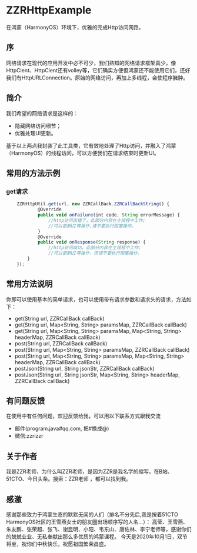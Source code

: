 # ZZRHttpExample
在鸿蒙（HarmonyOS）环境下，优雅的完成Http访问网路。
## 序
网络请求在现代的应用开发中必不可少，我们熟知的网络请求框架真少，像HttpCient、HttpCient还有volley等，它们确实方便但鸿蒙还不能使用它们，还好我们有HttpURLConnection。原始的网络访问，再加上多线程，会使程序臃肿。
## 简介
我们希望的网络请求是这样的：

* 隐藏网络访问细节；
* 优雅处理UI更新。

基于以上两点我封装了此工具类，它有效地处理了Http访问，并融入了鸿蒙（HarmonyOS）的线程访问，可以方便我们在请求结束时更新UI。
## 常用的方法示例

### get请求
```javascript
    ZZRHttpUtil.get(url, new ZZRCallBack.ZZRCallBackString() {
            @Override
            public void onFailure(int code, String errorMessage) {
                //http访问出错了，此部分内容在主线程中工作;
                //可以更新UI等操作,请不要执行阻塞操作。
            }
            @Override
            public void onResponse(String response) {
                //http访问成功，此部分内容在主线程中工作;
                //可以更新UI等操作，但请不要执行阻塞操作。
        }
    });
```
## 常用方法说明
你即可以使用基本的简单请求，也可以使用带有请求参数和请求头的请求，方法如下：

* get(String url, ZZRCallBack callBack) 
* get(String url, Map<String, String> paramsMap, ZZRCallBack callBack)
* get(String url, Map<String, String> paramsMap, Map<String, String> headerMap, ZZRCallBack callBack)
* post(String url, ZZRCallBack callBack) 
* post(String url, Map<String, String> paramsMap, ZZRCallBack callBack)
* post(String url, Map<String, String> paramsMap, Map<String, String> headerMap, ZZRCallBack callBack)
* postJson(String url, String jsonStr, ZZRCallBack callBack)
* postJson(String url, String jsonStr, Map<String, String> headerMap, ZZRCallBack callBack)


## 有问题反馈
在使用中有任何问题，欢迎反馈给我，可以用以下联系方式跟我交流

* 邮件(program.java#qq.com, 把#换成@)
* 微信:zzrizzr

## 关于作者
我是ZZR老师，为什么叫ZZR老师，是因为ZZR是我名字的缩写，在B站、51CTO、今日头条。搜索：ZZR老师     ，都可以找到我。
## 感激
感谢那些致力于鸿蒙生态的默默无闻的人们（排名不分先后,我是按着51CTO HarmonyOS社区的王雪燕女士的朋友圈出场顺序写的人名...）：
高莹、王雪燕、朱友鹏、张荣超、张飞、谢昆明、小阳、韦东山、唐佐林、李宁老师等，感谢你们的兢兢业业、无私奉献出那么多优质的鸿蒙课程。
今天是2020年10月1日，双节将至，祝你们中秋快乐，祝愿祖国繁荣昌盛。




